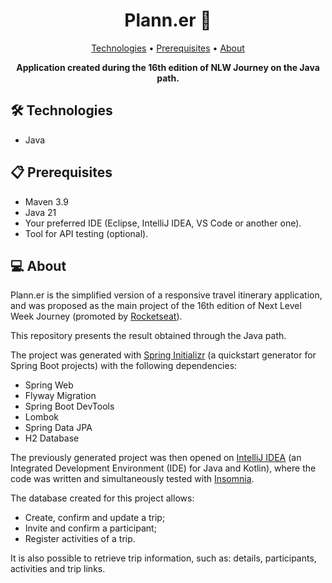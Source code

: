 <h1 align="center" style="font-weight: bold;">Plann.er 📅</h1>

<p align="center">
 <a href="#technologies">Technologies</a> •
 <a href="#prerequisites">Prerequisites</a> •
 <a href="#about">About</a>
</p>

<p align="center">
    <b>Application created during the 16th edition of NLW Journey on the Java path.</b>
</p>

<h2 id="technologies">🛠️ Technologies</h2>

- Java

<h2 id="prerequisites">📋 Prerequisites</h2>

- Maven 3.9
- Java 21
- Your preferred IDE (Eclipse, IntelliJ IDEA, VS Code or another one).
- Tool for API testing (optional).

<h2 id="about">💻 About</h2>

Plann.er is the simplified version of a responsive travel itinerary application, and was proposed as the main project of the 16th edition of Next Level Week Journey (promoted by [Rocketseat](https://app.rocketseat.com.br/)).

This repository presents the result obtained through the Java path.

The project was generated with [Spring Initializr](https://start.spring.io/) (a quickstart generator for Spring Boot projects) with the following dependencies:

- Spring Web
- Flyway Migration
- Spring Boot DevTools
- Lombok
- Spring Data JPA
- H2 Database

The previously generated project was then opened on [IntelliJ IDEA](https://www.jetbrains.com/help/idea/discover-intellij-idea.html) (an Integrated Development Environment (IDE) for Java and Kotlin), where the code was written and simultaneously tested with [Insomnia](https://insomnia.rest/).

The database created for this project allows:

- Create, confirm and update a trip;
- Invite and confirm a participant;
- Register activities of a trip.

It is also possible to retrieve trip information, such as: details, participants, activities and trip links.